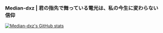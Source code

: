 ### Median-dxz | 君の指先で舞っている電光は、私の今生に変わらない信仰

<a href="https://github.com/median-dxz"><img
    style="margin-left: auto;"
    src="https://github-readme-stats.vercel.app/api?username=median-dxz&count_private=true&show_icons=true&theme=buefy&bg_color=30,e2e2e2,c9d6ff"
    alt="Median-dxz's GitHub stats"
/></a>

<!--
**median-dxz/median-dxz** is a ✨ _special_ ✨ repository because its `README.md` (this file) appears on your GitHub profile.

Here are some ideas to get you started:

- 🔭 I’m currently working on ...
- 🌱 I’m currently learning ...
- 👯 I’m looking to collaborate on ...
- 🤔 I’m looking for help with ...
- 💬 Ask me about ...
- 📫 How to reach me: ...
- 😄 Pronouns: ...
- ⚡ Fun fact: ...
-->
